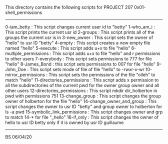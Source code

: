 This directory contains the following scripts for PROJECT 207 0x01-shell_permissions

***

0-iam_betty				: This script changes current user id to "betty"
1-who_am_i				: This script prints the current usr id
2-groups				: This script prints all of the groups the current usr is in
3-new_owner				: This script sets the owner of "hello" to usr ID "betty"
4-empty					: This script creates a new empty file named "hello"
5-execute				: This script adds u+x to file "hello"
6-multiple_permissions			: This script adds u+x to file "hello" and r permissions to other users
7-everybody				: This script sets permissions to 777 for file "hello"
8-James_Bond				: this script sets permissions to 007 for file "hello"
9-John_Doe				: This script sets mode of file of file "hello" to -rwxr-x-wr
10-mirror_permissions			: This script sets the permissions of the file "olleh" to match "hello"
11-directories_permissions		: This script adds x permission to all the subdirectories of the current pwd for the owner group owner                                               and all other users
12-directories_permissions		: This script mkdir dir_holberton in pwd with permissions 751
13-change_group				: This script changes the group owner of holberton for the file "hello"
14-change_owner_and_group		: This script changes the owner to usr ID "betty" and group owner to holberton for ls -a pwd
15-symbolic_link_permissions		: This script changes owner and grp to match 14-* for file "_hello"
16-if_only				: This script changes the owner of hello to usr ID betty only if it is owned by usr ID guillaume

***
BS 06/04/20